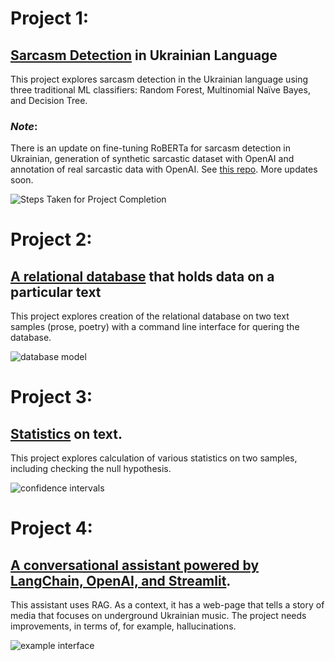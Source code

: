 # Project 1: 
## [Sarcasm Detection](https://github.com/botvyns/sarcasm_detection_traditional_ML) in Ukrainian Language

This project explores sarcasm detection in the Ukrainian language using three traditional ML classifiers: Random Forest, Multinomial Naïve Bayes, and Decision Tree. 

### *Note*: 
There is an update on fine-tuning RoBERTa for sarcasm detection in Ukrainian, generation of synthetic sarcastic dataset with OpenAI and annotation of real sarcastic data with OpenAI. See [this repo](https://github.com/botvyns/sarcasm_detection_ukr). More updates soon.

![Steps Taken for Project Completion](/images/steps.png)

# Project 2: 
## [A relational database](https://github.com/botvyns/text_database) that holds data on a particular text

This project explores creation of the relational database on two text samples (prose, poetry) with a command line interface for quering the database.

![database model](/images/data_model.png)

# Project 3: 
## [Statistics](https://github.com/botvyns/statistics_on_text) on text.

This project explores calculation of various statistics on two samples, including checking the null hypothesis.

![confidence intervals](/images/fluctuation.png)

# Project 4:
## [A conversational assistant powered by LangChain, OpenAI, and Streamlit](https://github.com/botvyns/assistant).

This assistant uses RAG. As a context, it has a web-page that tells a story of media that focuses on underground Ukrainian music. 
The project needs improvements, in terms of, for example, hallucinations.

![example interface](/images/example.jpg)
